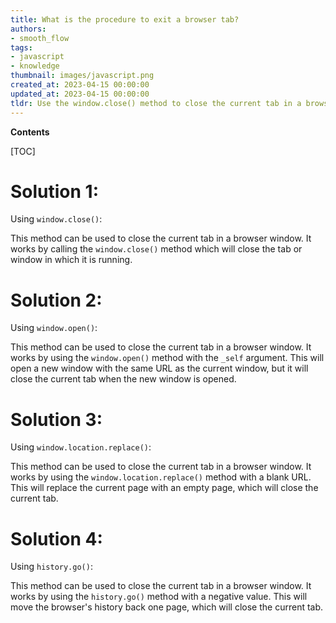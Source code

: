 ```yaml
---
title: What is the procedure to exit a browser tab?
authors:
- smooth_flow
tags:
- javascript
- knowledge
thumbnail: images/javascript.png
created_at: 2023-04-15 00:00:00
updated_at: 2023-04-15 00:00:00
tldr: Use the window.close() method to close the current tab in a browser window.
---
```


**Contents**

[TOC]

# Solution 1:

Using `window.close()`:

This method can be used to close the current tab in a browser window. It works by calling the `window.close()` method which will close the tab or window in which it is running.

# Solution 2:

Using `window.open()`:

This method can be used to close the current tab in a browser window. It works by using the `window.open()` method with the `_self` argument. This will open a new window with the same URL as the current window, but it will close the current tab when the new window is opened.

# Solution 3:

Using `window.location.replace()`:

This method can be used to close the current tab in a browser window. It works by using the `window.location.replace()` method with a blank URL. This will replace the current page with an empty page, which will close the current tab.

# Solution 4:

Using `history.go()`:

This method can be used to close the current tab in a browser window. It works by using the `history.go()` method with a negative value. This will move the browser's history back one page, which will close the current tab.
